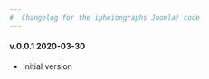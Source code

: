 ```yaml
--- 
#  Changelog for the ipheiongraphs Joomla! code
---
```

<h4>v.0.0.1 2020-03-30</h4>
<ul>
<li>Initial version</li>
</ul>

